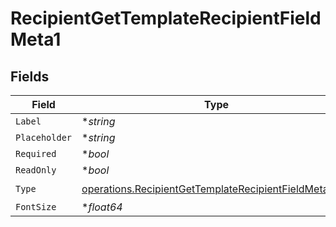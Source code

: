 # RecipientGetTemplateRecipientFieldMeta1


## Fields

| Field                                                                                                                          | Type                                                                                                                           | Required                                                                                                                       | Description                                                                                                                    |
| ------------------------------------------------------------------------------------------------------------------------------ | ------------------------------------------------------------------------------------------------------------------------------ | ------------------------------------------------------------------------------------------------------------------------------ | ------------------------------------------------------------------------------------------------------------------------------ |
| `Label`                                                                                                                        | **string*                                                                                                                      | :heavy_minus_sign:                                                                                                             | N/A                                                                                                                            |
| `Placeholder`                                                                                                                  | **string*                                                                                                                      | :heavy_minus_sign:                                                                                                             | N/A                                                                                                                            |
| `Required`                                                                                                                     | **bool*                                                                                                                        | :heavy_minus_sign:                                                                                                             | N/A                                                                                                                            |
| `ReadOnly`                                                                                                                     | **bool*                                                                                                                        | :heavy_minus_sign:                                                                                                             | N/A                                                                                                                            |
| `Type`                                                                                                                         | [operations.RecipientGetTemplateRecipientFieldMetaType](../../models/operations/recipientgettemplaterecipientfieldmetatype.md) | :heavy_check_mark:                                                                                                             | N/A                                                                                                                            |
| `FontSize`                                                                                                                     | **float64*                                                                                                                     | :heavy_minus_sign:                                                                                                             | N/A                                                                                                                            |